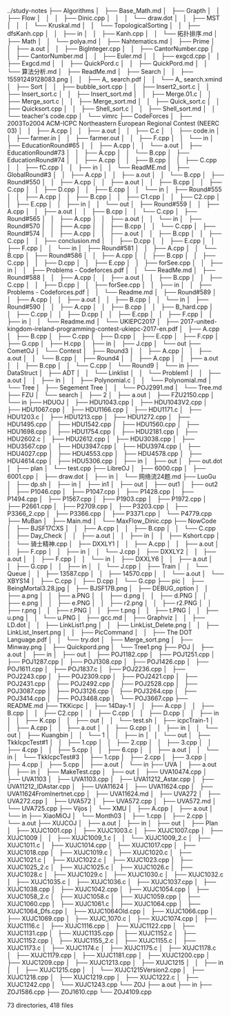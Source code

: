 ../study-notes
├── Algorithms
│   ├── Base_Math.md
│   ├── Grapth
│   │   ├── Flow
│   │   │   ├── Dinic.cpp
│   │   │   └── draw.dot
│   │   ├── MST
│   │   │   └── Kruskal.md
│   │   └── TopologicalSorting
│   │       ├── dfsKanh.cpp
│   │       ├── in
│   │       ├── Kanh.cpp
│   │       └── 拓扑排序.md
│   ├── Math
│   │   └── polya.md
│   ├── Nahtematics.md
│   ├── Prime
│   │   ├── a.out
│   │   ├── BigInteger.cpp
│   │   ├── CantorNumber.cpp
│   │   ├── CantorNumber.md
│   │   ├── Euler.md
│   │   ├── exgcd.cpp
│   │   ├── Exgcd.md
│   │   ├── QuickPord.c
│   │   ├── QuickPord.md
│   │   └── 算法分析.md
│   ├── ReadMe.md
│   ├── Search
│   │   ├── 15591249128083.png
│   │   ├── A_  search.pdf
│   │   └── A_  search.xmind
│   ├── Sort
│   │   ├── bubble_sort.cpp
│   │   ├── Insert2_sort.c
│   │   ├── Insert_sort.c
│   │   ├── Insert_sort.md
│   │   ├── Merge.01.c
│   │   ├── Merge_sort.c
│   │   ├── Merge_sort.md
│   │   ├── Quick_sort.c
│   │   ├── Quicksort.cpp
│   │   ├── Shell_sort.c
│   │   ├── Shell_sort.md
│   │   └── teacher's code.cpp
│   └── vimrc
├── CodeForces
│   ├── 2003To2004 ACM-ICPC Northeastern European Regional Contest (NEERC 03)
│   │   ├── A.cpp
│   │   ├── a.out
│   │   ├── C.c
│   │   ├── code.in
│   │   ├── farmer.in
│   │   ├── farmer.out
│   │   ├── F.cpp
│   │   └── in
│   ├── EducationRound#65
│   │   ├── A.cpp
│   │   └── a.out
│   ├── EducationRound#73
│   │   ├── A.cpp
│   │   └── B.cpp
│   ├── EducationRound#74
│   │   ├── A.cpp
│   │   ├── B.cpp
│   │   ├── C.cpp
│   │   ├── fC.cpp
│   │   ├── in
│   │   └── ReadME.md
│   ├── GlobalRound#3
│   │   ├── A.cpp
│   │   ├── a.out
│   │   └── B.cpp
│   ├── Round#550
│   │   ├── A.cpp
│   │   ├── a.out
│   │   ├── B.cpp
│   │   ├── C.cpp
│   │   ├── D.cpp
│   │   ├── E.cpp
│   │   └── in
│   ├── Round#555
│   │   ├── A.cpp
│   │   ├── B.cpp
│   │   ├── C1.cpp
│   │   ├── C2.cpp
│   │   ├── E.cpp
│   │   ├── in
│   │   └── out
│   ├── Round#559
│   │   ├── A.cpp
│   │   ├── a.out
│   │   ├── B.cpp
│   │   └── C.cpp
│   ├── Round#565
│   │   ├── A.cpp
│   │   ├── a.out
│   │   └── in
│   ├── Round#570
│   │   ├── A.cpp
│   │   ├── B.cpp
│   │   └── C.cpp
│   ├── Round#574
│   │   ├── A.cpp
│   │   ├── a.out
│   │   ├── B.cpp
│   │   ├── C.cpp
│   │   ├── conclusion.md
│   │   ├── D.cpp
│   │   ├── E.cpp
│   │   ├── F.cpp
│   │   └── in
│   ├── Round#581
│   │   ├── A.cpp
│   │   └── B.cpp
│   ├── Round#586
│   │   ├── A.cpp
│   │   ├── B.cpp
│   │   ├── C.cpp
│   │   ├── D.cpp
│   │   ├── E.cpp
│   │   ├── forSee.cpp
│   │   ├── in
│   │   ├── Problems - Codeforces.pdf
│   │   └── ReadMe.md
│   ├── Round#588
│   │   ├── A.cpp
│   │   ├── a.out
│   │   ├── B.cpp
│   │   ├── C.cpp
│   │   ├── D.cpp
│   │   ├── forSee.cpp
│   │   ├── in
│   │   ├── Problems - Codeforces.pdf
│   │   └── Readme.md
│   ├── Round#589
│   │   ├── A.cpp
│   │   ├── a.out
│   │   ├── B.cpp
│   │   └── in
│   ├── Round#590
│   │   ├── A.cpp
│   │   ├── B.cpp
│   │   ├── B_hard.cpp
│   │   ├── C.cpp
│   │   ├── D.cpp
│   │   ├── E.cpp
│   │   ├── F.cpp
│   │   ├── in
│   │   └── Readme.md
│   └── UKIEPC2017
│       ├── 2017-united-kingdom-ireland-programming-contest-ukiepc-2017-en.pdf
│       ├── A.cpp
│       ├── B.cpp
│       ├── C.cpp
│       ├── D.cpp
│       ├── E.cpp
│       ├── F.cpp
│       ├── G.cpp
│       ├── H.cpp
│       ├── in
│       ├── J.cpp
│       └── out
├── CometOJ
│   └── Contest
│       ├── Round3
│       │   ├── A.cpp
│       │   ├── a.out
│       │   └── B.cpp
│       ├── Round4
│       │   ├── A.cpp
│       │   ├── a.out
│       │   ├── B.cpp
│       │   └── C.cpp
│       └── Round9
│           └── in
├── DataStruct
│   ├── ADT
│   │   └── Linklist
│   │       └── Problem1
│   │           ├── a.out
│   │           ├── in
│   │           ├── Polynomial.c
│   │           └── Polynomial.md
│   └── Tree
│       ├── Segement Tree
│       │   └── POJ2991.md
│       └── Tree.md
├── FZU
│   └── search
│       ├── 2
│       ├── a.out
│       ├── FZU2150.cpp
│       └── in
├── HDUOJ
│   ├── HDU1043.cpp
│   ├── HDU1043V2.cpp
│   ├── HDU1067.cpp
│   ├── HDU1166.cpp
│   ├── HDU1171.c
│   ├── HDU1203.c
│   ├── HDU1213.cpp
│   ├── HDU1272.cpp
│   ├── HDU1495.cpp
│   ├── HDU1542.cpp
│   ├── HDU1560.cpp
│   ├── HDU1698.cpp
│   ├── HDU1754.cpp
│   ├── HDU2181.cpp
│   ├── HDU2602.c
│   ├── HDU2612.cpp
│   ├── HDU3038.cpp
│   ├── HDU3567.cpp
│   ├── HDU3947.cpp
│   ├── HDU3974.cpp
│   ├── HDU4027.cpp
│   ├── HDU4553.cpp
│   ├── HDU4578.cpp
│   ├── HDU4614.cpp
│   ├── HDU5306.cpp
│   ├── in
│   ├── out
│   ├── out.dot
│   ├── plan
│   └── test.cpp
├── LibreOJ
│   ├── 6000.cpp
│   ├── 6001.cpp
│   ├── draw.dot
│   ├── in
│   └── 网络流24题.md
├── LuoGu
│   ├── dp.sh
│   ├── in
│   ├── in1
│   ├── out
│   ├── out1
│   ├── out2
│   ├── P1046.cpp
│   ├── P1047.cpp
│   ├── P1428.cpp
│   ├── P1494.cpp
│   ├── P1567.cpp
│   ├── P1903.cpp
│   ├── P1972.cpp
│   ├── P2661.cpp
│   ├── P2709.cpp
│   ├── P3203.cpp
│   ├── P3366_2.cpp
│   ├── P3366.cpp
│   ├── P3371.cpp
│   └── P4779.cpp
├── MuBan
│   ├── Main.md
│   └── MaxFlow_Dinic.cpp
├── NowCode
│   ├── BJSF17CXS
│   │   ├── A.cpp
│   │   ├── B.cpp
│   │   └── C.cpp
│   ├── Day_Check
│   │   ├── a.out
│   │   ├── in
│   │   ├── Kshort.cpp
│   │   └── 骑士精神.cpp
│   ├── DXXLY1
│   │   ├── A.cpp
│   │   ├── a.out
│   │   ├── F.cpp
│   │   ├── in
│   │   └── J.cpp
│   ├── DXXLY2
│   │   ├── a.out
│   │   ├── F.cpp
│   │   └── in
│   ├── DXXLY6
│   │   ├── a.out
│   │   ├── G.cpp
│   │   ├── in
│   │   └── J.cpp
│   ├── Train
│   │   └── Queue
│   │       ├── 13587.cpp
│   │       ├── 14570.cpp
│   │       └── a.out
│   └── XBYS14
│       ├── C.cpp
│       ├── D.cpp
│       └── G.cpp
├── pic
│   ├── BeingMortal3.28.jpg
│   ├── BJSF17B.png
│   ├── DEBUG_option
│   │   ├── a.png
│   │   ├── a.PNG
│   │   ├── d.png
│   │   ├── d.PNG
│   │   ├── e.png
│   │   ├── e.PNG
│   │   ├── r2.png
│   │   ├── r2.PNG
│   │   ├── r.png
│   │   ├── r.PNG
│   │   ├── t.png
│   │   ├── t.PNG
│   │   ├── u.png
│   │   └── u.PNG
│   ├── gcc.md
│   ├── Graphviz
│   │   ├── LD.dot
│   │   ├── LinkList1.png
│   │   ├── LinkList_Delete.png
│   │   ├── LinkList_Insert.png
│   │   ├── PicCommand
│   │   ├── The DOT Language.pdf
│   │   └── try.dot
│   ├── Merge_sort.png
│   ├── Minway.png
│   ├── Quickpord.png
│   └── Tree1.png
├── POJ
│   ├── a.out
│   ├── in
│   ├── out
│   ├── POJ1182.cpp
│   ├── POJ1251.cpp
│   ├── POJ1287.cpp
│   ├── POJ1308.cpp
│   ├── POJ1426.cpp
│   ├── POJ1611.cpp
│   ├── POJ1837.c
│   ├── POJ2236.cpp
│   ├── POJ2243.cpp
│   ├── POJ2309.cpp
│   ├── POJ2421.cpp
│   ├── POJ2431.cpp
│   ├── POJ2492.cpp
│   ├── POJ2528.cpp
│   ├── POJ3087.cpp
│   ├── POJ3126.cpp
│   ├── POJ3264.cpp
│   ├── POJ3414.cpp
│   ├── POJ3468.cpp
│   └── POJ3667.cpp
├── README.md
├── TKKicpc
│   ├── 14Day-1
│   │   ├── A.cpp
│   │   ├── B.cpp
│   │   ├── C2.cpp
│   │   ├── C.cpp
│   │   ├── D.cpp
│   │   ├── in
│   │   ├── K.cpp
│   │   ├── out
│   │   └── test.sh
│   ├── icpcTrain-1
│   │   ├── A.cpp
│   │   ├── a.out
│   │   ├── G.cpp
│   │   ├── in
│   │   └── out
│   ├── Kuangbin
│   │   └── 1
│   │       ├── in
│   │       └── out
│   ├── TkkIcpcTest#1
│   │   ├── 1.cpp
│   │   ├── 2.cpp
│   │   ├── 3.cpp
│   │   ├── 4.cpp
│   │   ├── 5.cpp
│   │   ├── 6.cpp
│   │   ├── a.out
│   │   └── in
│   └── TkkIcpcTest#3
│       ├── 1.cpp
│       ├── 2.cpp
│       ├── 3.cpp
│       ├── 4.cpp
│       ├── 5.cpp
│       ├── a.out
│       └── in
├── UVA
│   ├── a.out
│   ├── in
│   ├── MakeTest.cpp
│   ├── out
│   ├── UVA10474.cpp
│   ├── UVA1103
│   ├── UVA1103.cpp
│   ├── UVA11212_Astar.cpp
│   ├── UVA11212_IDAstar.cpp
│   ├── UVA11624
│   ├── UVA11624.cpp
│   ├── UVA11624FromInertnet.cpp
│   ├── UVA11624.md
│   ├── UVA272
│   ├── UVA272.cpp
│   ├── UVA572
│   ├── UVA572.cpp
│   ├── UVA572.md
│   └── UVA725.cpp
├── Vijos
│   └── XMU
│       ├── A.cpp
│       ├── a.out
│       └── in
├── XiaoMiOJ
│   └── Month03
│       ├── 1.cpp
│       ├── 2.cpp
│       └── a.out
├── XUJCOJ
│   ├── a.out
│   ├── in
│   ├── out
│   ├── Plan
│   ├── XUJC1001.cpp
│   ├── XUJC1003.c
│   ├── XUJC1007.cpp
│   ├── XUJC1009
│   │   ├── XUJC1009_1.c
│   │   └── XUJC1009_2.c
│   ├── XUJC1011.c
│   ├── XUJC1014.cpp
│   ├── XUJC1017.cpp
│   ├── XUJC1018.cpp
│   ├── XUJC1019.c
│   ├── XUJC1020.c
│   ├── XUJC1021.c
│   ├── XUJC1022.c
│   ├── XUJC1023.cpp
│   ├── XUJC1025_2.c
│   ├── XUJC1025.c
│   ├── XUJC1026.c
│   ├── XUJC1028.c
│   ├── XUJC1029.c
│   ├── XUJC1030.c
│   ├── XUJC1032.c
│   ├── XUJC1035.c
│   ├── XUJC1036.c
│   ├── XUJC1037.cpp
│   ├── XUJC1038.cpp
│   ├── XUJC1042.cpp
│   ├── XUJC1054.cpp
│   ├── XUJC1058_2.c
│   ├── XUJC1058.c
│   ├── XUJC1059.cpp
│   ├── XUJC1060.cpp
│   ├── XUJC1061.c
│   ├── XUJC1064.cpp
│   ├── XUJC1064_Dfs.cpp
│   ├── XUJC1064Old.cpp
│   ├── XUJC1066.cpp
│   ├── XUJC1069.cpp
│   ├── XUJC_1070.c
│   ├── XUJC1074.cpp
│   ├── XUJC1116.c
│   ├── XUJC1116.cpp
│   ├── XUJC1122.cpp
│   ├── XUJC1131.cpp
│   ├── XUJC1135.cpp
│   ├── XUJC1152.c
│   ├── XUJC1152.cpp
│   ├── XUJC1155_2.c
│   ├── XUJC1155.c
│   ├── XUJC1173.c
│   ├── XUJC1174.c
│   ├── XUJC1175.c
│   ├── XUJC1178.c
│   ├── XUJC1179.cpp
│   ├── XUJC1181.cpp
│   ├── XUJC1200.cpp
│   ├── XUJC1209.cpp
│   ├── XUJC1213.cpp
│   ├── XUJC1215
│   │   ├── in
│   │   ├── XUJC1215.cpp
│   │   └── XUJC1215Version2.cpp
│   ├── XUJC1218.cpp
│   ├── XUJC1219.cpp
│   ├── XUJC1222.c
│   ├── XUJC1242.cpp
│   └── XUJC1243.cpp
└── ZOJ
    ├── a.out
    ├── in
    ├── ZOJ1586.cpp
    ├── ZOJ1610.cpp
    └── ZOJ4109.cpp

73 directories, 418 files
